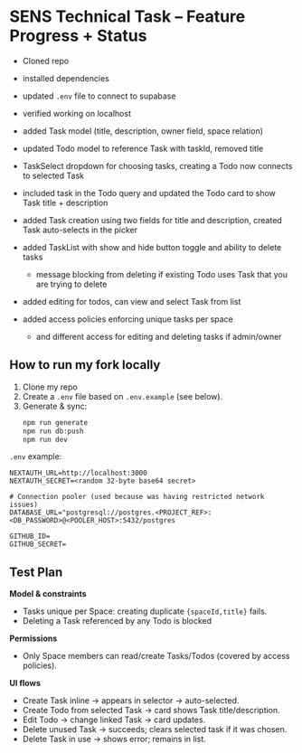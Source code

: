 # SENS Technical Task – Feature Progress + Status

- Cloned repo
- installed dependencies
- updated `.env` file to connect to supabase
- verified working on localhost

- added Task model (title, description, owner field, space relation)
- updated Todo model to reference Task with taskId, removed title
- TaskSelect dropdown for choosing tasks, creating a Todo now connects to selected Task
- included task in the Todo query and updated the Todo card to show Task title + description
- added Task creation using two fields for title and description, created Task auto-selects in the picker
- added TaskList with show and hide button toggle and ability to delete tasks
  - message blocking from deleting if existing Todo uses Task that you are trying to delete
- added editing for todos, can view and select Task from list
- added access policies enforcing unique tasks per space
  - and different access for editing and deleting tasks if admin/owner


## How to run my fork locally
1. Clone my repo
2. Create a `.env` file based on `.env.example` (see below).
3. Generate & sync:
   ```bash
   npm run generate
   npm run db:push
   npm run dev
   ```

`.env` example:
```text
NEXTAUTH_URL=http://localhost:3000
NEXTAUTH_SECRET=<random 32-byte base64 secret>

# Connection pooler (used because was having restricted network issues)
DATABASE_URL="postgresql://postgres.<PROJECT_REF>:<DB_PASSWORD>@<POOLER_HOST>:5432/postgres

GITHUB_ID=
GITHUB_SECRET=
```



## Test Plan

**Model & constraints**
- Tasks unique per Space: creating duplicate `{spaceId,title}` fails.
- Deleting a Task referenced by any Todo is blocked

**Permissions**
- Only Space members can read/create Tasks/Todos (covered by access policies).

**UI flows**
- Create Task inline -> appears in selector -> auto-selected.
- Create Todo from selected Task → card shows Task title/description.
- Edit Todo -> change linked Task -> card updates.
- Delete unused Task -> succeeds; clears selected task if it was chosen.
- Delete Task in use -> shows error; remains in list.
